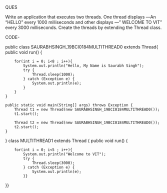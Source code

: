 QUES

Write an application that executes two threads. One thread displays ―An “HELLO” every 1000 milliseconds and other displays ―” WELCOME TO VIT” every 3000 milliseconds. Create the threads by extending the Thread class.


CODE-


public class SAURABHSINGH_19BCI0184MULTITHREAD0 extends Thread{
    public void run() {
        
        for(int i = 0; i<8 ; i++){
            System.out.println("Hello, My Name is Saurabh Singh");
            try {
                Thread.sleep(1000);
            } catch (Exception e) {
                System.out.println(e);
            }
        }
    }
    
    public static void main(String[] args) throws Exception {
        Thread t1 = new Thread(new SAURABHSINGH_19BCI0184MULTITHREAD0());
        t1.start();
        
        Thread t2 = new Thread(new SAURABHSINGH_19BCI0184MULTITHREAD0());
        t2.start();
    }
}
class MULTITHREAD1 extends Thread {
    public void run() {
        
        for(int i = 0; i<5 ; i++){
            System.out.println("Welcome to VIT");
            try {
                Thread.sleep(3000);
            } catch (Exception e) {
                System.out.println(e);
            }}
}}
